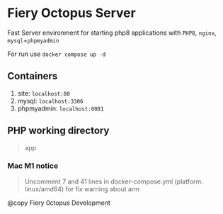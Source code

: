Fiery Octopus Server
=
Fast Server environment for starting php8 applications with `PHP8`, `nginx`, `mysql`+`phpmyadmin`

For run use `docker compose up -d`

## Containers
1. site: `localhost:80`
2. mysql: `localhost:3306`
3. phpmyadmin: `localhost:8081`

## PHP working directory
> app

### Mac M1 notice
>Uncomment 7 and 41 lines in docker-compose.yml (platform: linux/amd64) for fix warning about arm

@copy Fiery 0ctopus Development